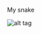 My snake

![alt tag](https://user-images.githubusercontent.com/21006294/46934797-c3c9fd80-d061-11e8-811b-c1552ecebeaf.png)
